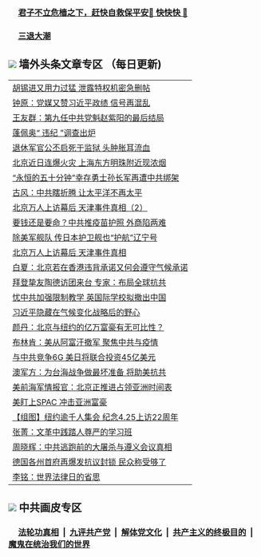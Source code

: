
 ### &nbsp;&nbsp;&nbsp;&nbsp; [君子不立危樯之下，赶快自救保平安🍎 快快快 📩](https://github.com/pwgy/td/blob/master/README.md)

 ### &nbsp;&nbsp;&nbsp;&nbsp; [三退大潮](https://ww3.xkide.work/?key=zuuelqyfglsfjmgm&pin=65881581&ag=ogQuit&from=pw2) 

## <img src="https://img.icons8.com/cute-clipart/2x/circled-right.png"> 墙外头条文章专区 （每日更新)

<Table>
<tr><td colspan="2" align="left"><a href="https://www.xjudw.work/?name=c1387946&key=jxhgisbctpdeqtjm&from=pw2">胡锡进又用力过猛 泄露特权机密急删帖</a></td></tr>
<tr><td colspan="2" align="left"><a href="https://www.xjudw.work/?name=c1388003&key=jxhgisbctpdeqtjm&from=pw2">钟原：党媒又赞习近平政绩 信号再混乱</a></td></tr>
<tr><td colspan="2" align="left"><a href="https://www.xjudw.work/?name=c1388002&key=jxhgisbctpdeqtjm&from=pw2">王友群：第九任中共党魁赵紫阳的最后结局</a></td></tr>
<tr><td colspan="2" align="left"><a href="https://www.xjudw.work/?name=c1388024&key=jxhgisbctpdeqtjm&from=pw2">蓬佩奥“ 违纪 ”调查出炉</a></td></tr>
<tr><td colspan="2" align="left"><a href="https://www.xjudw.work/?name=c1388036&key=jxhgisbctpdeqtjm&from=pw2">退休军官公丕启死于监狱 头肿胀耳流血</a></td></tr>
<tr><td colspan="2" align="left"><a href="https://www.xjudw.work/?name=c1387983&key=jxhgisbctpdeqtjm&from=pw2">北京近日连爆火灾 上海东方明珠附近现浓烟</a></td></tr>
<tr><td colspan="2" align="left"><a href="https://www.xjudw.work/?name=c1388050&key=jxhgisbctpdeqtjm&from=pw2">“永恒的五十分钟”幸存勇士孙长军再遭中共绑架</a></td></tr>
<tr><td colspan="2" align="left"><a href="https://www.xjudw.work/?name=c1388035&key=jxhgisbctpdeqtjm&from=pw2">古风：中共瞎折腾 让太平洋不再太平</a></td></tr>
<tr><td colspan="2" align="left"><a href="https://www.xjudw.work/?name=c1387999&key=jxhgisbctpdeqtjm&from=pw2">北京万人上访幕后 天津事件真相（2）</a></td></tr>
<tr><td colspan="2" align="left"><a href="https://www.xjudw.work/?name=c1387976&key=jxhgisbctpdeqtjm&from=pw2">要钱还是要命？中共推疫苗护照 外商陷两难</a></td></tr>
<tr><td colspan="2" align="left"><a href="https://www.xjudw.work/?name=c1388001&key=jxhgisbctpdeqtjm&from=pw2">除美军舰队 传日本护卫舰也“护航”辽宁号</a></td></tr>
<tr><td colspan="2" align="left"><a href="https://www.xjudw.work/?name=c1387982&key=jxhgisbctpdeqtjm&from=pw2">北京万人上访幕后 天津事件真相</a></td></tr>
<tr><td colspan="2" align="left"><a href="https://www.xjudw.work/?name=c1388007&key=jxhgisbctpdeqtjm&from=pw2">白夏：北京若在香港违背承诺又何会遵守气候承诺</a></td></tr>
<tr><td colspan="2" align="left"><a href="https://www.xjudw.work/?name=c1387768&key=jxhgisbctpdeqtjm&from=pw2">拜登挚友陶德访团来台 专家：布局全球抗共</a></td></tr>
<tr><td colspan="2" align="left"><a href="https://www.xjudw.work/?name=c1388034&key=jxhgisbctpdeqtjm&from=pw2">忧中共加强限制教学 英国际学校拟撤出中国</a></td></tr>
<tr><td colspan="2" align="left"><a href="https://www.xjudw.work/?name=c1387979&key=jxhgisbctpdeqtjm&from=pw2">习近平隐藏在气候变化战略后的野心</a></td></tr>
<tr><td colspan="2" align="left"><a href="https://www.xjudw.work/?name=c1388054&key=jxhgisbctpdeqtjm&from=pw2">颜丹：北京与纽约的亿万富豪有无可比性？</a></td></tr>
<tr><td colspan="2" align="left"><a href="https://www.xjudw.work/?name=c1388000&key=jxhgisbctpdeqtjm&from=pw2">布林肯：美从阿富汗撤军 聚焦中共与疫情</a></td></tr>
<tr><td colspan="2" align="left"><a href="https://www.xjudw.work/?name=c1388033&key=jxhgisbctpdeqtjm&from=pw2">与中共竞争6G 美日将联合投资45亿美元</a></td></tr>
<tr><td colspan="2" align="left"><a href="https://www.xjudw.work/?name=c1387975&key=jxhgisbctpdeqtjm&from=pw2">澳军方：为台海战争做最坏准备 将助美抗共</a></td></tr>
<tr><td colspan="2" align="left"><a href="https://www.xjudw.work/?name=c1387981&key=jxhgisbctpdeqtjm&from=pw2">美前海军情报官：北京正推进占领亚洲时间表</a></td></tr>
<tr><td colspan="2" align="left"><a href="https://www.xjudw.work/?name=c1388037&key=jxhgisbctpdeqtjm&from=pw2">美盯上SPAC 冲击亚洲富豪</a></td></tr>
<tr><td colspan="2" align="left"><a href="https://www.xjudw.work/?name=c1388051&key=jxhgisbctpdeqtjm&from=pw2">【组图】纽约逾千人集会 纪念4.25上访22周年</a></td></tr>
<tr><td colspan="2" align="left"><a href="https://www.xjudw.work/?name=c1388052&key=jxhgisbctpdeqtjm&from=pw2">张菁：文革中践踏人尊严的学习班</a></td></tr>
<tr><td colspan="2" align="left"><a href="https://www.xjudw.work/?name=c1388075&key=jxhgisbctpdeqtjm&from=pw2">周晓辉：中共逃跑前的大屠杀与遵义会议真相</a></td></tr>
<tr><td colspan="2" align="left"><a href="https://www.xjudw.work/?name=c1387980&key=jxhgisbctpdeqtjm&from=pw2">德国各州首府再爆发抗议封锁 民众称受够了</a></td></tr>
<tr><td colspan="2" align="left"><a href="https://www.xjudw.work/?name=c1388053&key=jxhgisbctpdeqtjm&from=pw2">李铭：世界法律日的省思</a></td></tr>

 </Table>

 ## <img src="https://img.icons8.com/cute-clipart/2x/circled-right.png"> 中共画皮专区
 ### &nbsp;&nbsp;&nbsp;&nbsp; [法轮功真相](https://github.com/begood0513/basic/blob/master/README.md) &nbsp;|&nbsp; [九评共产党](https://github.com/begood0513/9ping.md/blob/master/README.md) &nbsp;|&nbsp; [解体党文化](https://github.com/begood0513/jtdwh.md/blob/master/README.md)   &nbsp;|&nbsp; [共产主义的终极目的](https://github.com/begood0513/gczydzjmd.md/blob/master/README.md) &nbsp;|&nbsp; [魔鬼在统治我们的世界](https://github.com/begood0513/gczydzjmd.md/blob/master/README.md) 
